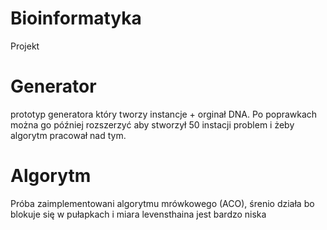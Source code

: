# Bioinformatyka
 Projekt

# Generator

prototyp generatora który tworzy instancje + orginał DNA.
Po poprawkach można go później rozszerzyć aby stworzył 50 instacji problem i żeby algorytm pracował nad tym.

# Algorytm

Próba zaimplementowani algorytmu mrówkowego (ACO), śrenio działa bo blokuje się w pułapkach i miara levensthaina jest bardzo niska
